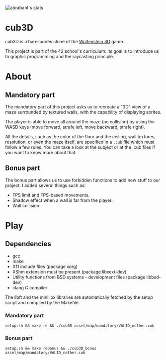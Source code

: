 ![abrabant's stats](https://badge42.herokuapp.com/api/stats/abrabant)

# cub3D

cub3D is a bare-bones clone of the
[Wolfenstein 3D](https://en.wikipedia.org/wiki/Wolfenstein_3D) game.

This project is part of the 42 school's curriculum: its goal is to introduce
us to graphic programming and the raycasting principle.

# About

## Mandatory part

The mandatory part of this project asks us to recreate a "3D" view of a
maze surrounded by textured walls, with the capability of displaying
sprites.

The player is able to move all around the maze (no collision) by
using the WASD keys (move forward, strafe left, move backward, strafe right).

All the details, such as the color of the floor and the ceiling, wall textures,
resolution, or even the maze itself, are specified in a `.cub` file
which must follow a few rules. You can take a look at the subject or at
the .cub files if you want to know more about that.


## Bonus part

The bonus part allows us to use forbidden functions to add new stuff to our
project. I added several things such as:

- FPS limit and FPS-based movements.
- Shadow effect when a wall is far from the player.
- Wall collision.

# Play

## Dependencies

- gcc
- make
- X11 include files (package xorg)
- XShm extension must be present (package libxext-dev)
- Utility functions from BSD systems - development files (package libbsd-dev)
- clang C compiler

The libft and the minilibx libraries are automatically fetched by the
setup script and compiled by the Makefile.

### Mandatory part

`setup.sh && make re && ./cub3D asset/map/mandatory/VALID_nether.cub`

### Bonus part

`setup.sh && make rebonus && ./cub3D_bonus asset/map/mandatory/VALID_nether.cub`
